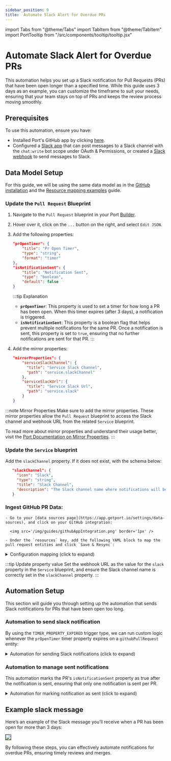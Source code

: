 ```yaml
---
sidebar_position: 9
title:  Automate Slack Alert for Overdue PRs
---
```


import Tabs from "@theme/Tabs"
import TabItem from "@theme/TabItem"
import PortTooltip from "/src/components/tooltip/tooltip.jsx" 


#  Automate Slack Alert for Overdue PRs

This automation helps you set up a Slack notification for Pull Requests
(PRs) that have been open longer than a specified time.
While this guide uses 3 days as an example, you can customize the timeframe to suit your needs,
ensuring that your team stays on top of PRs and keeps the review process moving smoothly.

## Prerequisites

To use this automation, ensure you have:
- Installed Port's GitHub app by clicking [here](https://github.com/apps/getport-io/installations/new).
- Configured a [Slack app](https://api.slack.com/apps) that can post messages to a Slack channel with the `chat:write` bot scope under OAuth & Permissions, or created a [Slack webhook](https://api.slack.com/messaging/webhooks) to send messages to Slack.


## Data Model Setup

For this guide, we will be using the same data model as in the [GitHub installation](/build-your-software-catalog/sync-data-to-catalog/git/github/installation) and the [Resource mapping examples](/build-your-software-catalog/sync-data-to-catalog/git/github/examples/resource-mapping-examples#map-repositories-and-pull-requests) guide.

### Update the `Pull Request` Blueprint

1. Navigate to the `Pull Request` blueprint in your Port [Builder](https://app.getport.io/settings/data-model).
2. Hover over it, click on the `...` button on the right, and select `Edit JSON`.
3. Add the following properties:

   ```json
   "prOpenTimer": {
       "title": "Pr Open Timer",
       "type": "string",
       "format": "timer"
   },
   "isNotificationSent": {
       "title": "Notification Sent",
       "type": "boolean",
       "default": false
   }
   ```

   :::tip Explanation
   - **`prOpenTimer`**: This property is used to set a timer for how long a PR has been open. When this timer expires (after 3 days), a notification is triggered.
   - **`isNotificationSent`**: This property is a boolean flag that helps prevent multiple notifications for the same PR. Once a notification is sent, this property is set to `true`, ensuring that no further notifications are sent for that PR.
     :::

4. Add the mirror properties:
   
   ```json
   "mirrorProperties": {
       "serviceSlackChannel": {
         "title": "Service Slack Channel",
         "path": "service.slackChannel"
       },
       "serviceSlackUrl": {
         "title": "Service Slack Url",
         "path": "service.slack"
       }
   }
   ```

:::note Mirror Properties
Make sure to add the mirror properties.
These mirror properties allow the `Pull Request` blueprint
to access the Slack channel and webhook URL from the related `Service` blueprint.

To read more about mirror properties and understand their usage better, visit the [Port Documentation on Mirror Properties](https://docs.getport.io/build-your-software-catalog/customize-integrations/configure-data-model/setup-blueprint/properties/mirror-property).
:::



### Update the `Service` blueprint

Add the `slackChannel` property. If it does not exist, with the schema below:

```json showLineNumbers
   "slackChannel": {
     "icon": "Slack",
     "type": "string",
     "title": "Slack Channel",
     "description": "The Slack channel name where notifications will be sent."
   }
```


### Ingest GitHub PR Data:
    - Go to your [data sources page](https://app.getport.io/settings/data-sources), and click on your GitHub integration:

      <img src='/img/guides/githubAppIntegration.png' border='1px' />

    - Under the `resources` key, add the following YAML block to map the pull request entities and click `Save & Resync`:

   <details>
     <summary>Configuration mapping (click to expand)</summary>
   
   ```yaml showLineNumbers
   resources:
     - kind: pull-request
       selector:
           query: "true"
       port:
           entity:
           mappings:
               identifier: ".head.repo.name + '-' + (.number|tostring)" # The Entity identifier will be the repository name + the pull request number
               title: ".title"
               blueprint: '"githubPullRequest"'
               properties:
                   creator: ".user.login"
                   assignees: "[.assignees[].login]"
                   reviewers: "[.requested_reviewers[].login]"
                   status: ".state"
                   closedAt: ".closed_at"
                   updatedAt: ".updated_at"
                   mergedAt: ".merged_at"
                   prNumber: ".id"
                   link: ".html_url"
                   prOpenTimer: "((.created_at | fromdateiso8601) + (3 * 24 * 60 * 60) | todateiso8601)" # For 1-minute timer, use ((.created_at | fromdateiso8601) + 60 | todateiso8601)
   ```
   
   </details>

:::tip Update property value
Set the webhook URL as the value for the `slack` property in the `Service` blueprint,
and ensure the Slack channel name is correctly set in the `slackChannel` property.
:::



## Automation Setup
This section will guide you
through setting up the automation that sends Slack notifications for PRs that have been open too long.

### Automation to send slack notification
By using the `TIMER_PROPERTY_EXPIRED` trigger type,
we can run custom logic whenever the `prOpenTimer` timer property expires on a `githubPullRequest` entity:

<details>
<summary>Automation for sending Slack notifications (click to expand)</summary>

```json showLineNumbers
{
   "identifier": "prOpenForMoreThan3Days",
   "title": "Notify Slack on PR Open for More Than 3 Days",
   "icon": "Slack",
   "description": "Sends a Slack message when a PR has been open for more than 3 Days.",
   "trigger": {
      "type": "automation",
      "event": {
         "type": "TIMER_PROPERTY_EXPIRED",
         "blueprintIdentifier": "githubPullRequest",
         "propertyIdentifier": "prOpenTimer"
      },
      "condition": {
         "type": "JQ",
         "expressions": [
            ".diff.after.properties.status == \"open\"",
            ".diff.after.properties.isNotificationSent == false"
         ],
         "combinator": "and"
      }
   },
   "invocationMethod": {
      "type": "WEBHOOK",
      "url": "{{ .event.diff.after.properties.serviceSlackUrl }}",
      "agent": false,
      "synchronized": true,
      "body": {
         "channel": "{{ .event.diff.after.properties.serviceSlackChannel }}",
         "text": "* <{{ .event.diff.after.properties.link }}| {{ .event.diff.after.title }} > has been open for more than 3 days *\n\n *Title:* {{ .event.diff.after.title }}\n\n *Link:* <{{ .event.diff.after.properties.link }}|View PR>\n\n *Creator:* {{ .event.diff.after.properties.creator }}\n\n *Assignees:* {{ .event.diff.after.properties.assignees }}\n\n *Reviewers:* {{ .event.diff.after.properties.reviewers }}\n\n"
      }
   },
   "publish": true
}
```

</details>

###  Automation to manage sent notifications
This automation marks the PR's `isNotificationSent` property as true after the notification is sent, ensuring that only one notification is sent per PR.

<details>
  <summary>Automation for marking notification as sent (click to expand)</summary>

```json showLineNumbers
{
  "identifier": "markNudgeSent",
  "title": "Mark Notification as Sent",
  "description": "Marks the PR's isNotificationSent property as true after the notification is sent.",
  "trigger": {
    "type": "automation",
    "event": {
      "type": "TIMER_PROPERTY_EXPIRED",
      "blueprintIdentifier": "githubPullRequest",
      "propertyIdentifier": "prOpenTimer"
    },
    "condition": {
      "type": "JQ",
      "expressions": [
        ".diff.after.properties.status == \"open\"",
        ".diff.after.properties.isNotificationSent == false"
      ],
      "combinator": "and"
    }
  },
  "invocationMethod": {
    "type": "UPSERT_ENTITY",
    "blueprintIdentifier": "githubPullRequest",
    "mapping": {
      "identifier": "{{ .event.context.entityIdentifier }}",
      "properties": {
        "isNotificationSent": true
      }
    }
  },
  "publish": true
}
```

</details>

##  Example slack message

Here’s an example of the Slack message you’ll receive when a PR has been open for more than 3 days:

<img src='/img/guides/overduePrSlackNotification.png' border='1px' />

By following these steps, you can effectively automate notifications for overdue PRs, ensuring timely reviews and merges.


